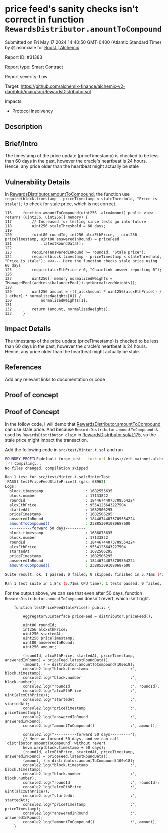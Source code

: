 
# price feed's sanity checks isn't correct in function `RewardsDistributor.amountToCompound`

Submitted on Fri May 17 2024 14:40:50 GMT-0400 (Atlantic Standard Time) by @jasonxiale for [Boost | Alchemix](https://immunefi.com/bounty/alchemix-boost/)

Report ID: #31383

Report type: Smart Contract

Report severity: Low

Target: https://github.com/alchemix-finance/alchemix-v2-dao/blob/main/src/RewardsDistributor.sol

Impacts:
- Protocol insolvency

## Description
## Brief/Intro
The timestamp of the price update (priceTimestamp) is checked to be less than 60 days in the past, however the oracle's heartbeat is 24 hours. Hence, any price older than the heartbeat might actually be stale

## Vulnerability Details
In [RewardsDistributor.amountToCompound](https://github.com/alchemix-finance/alchemix-v2-dao/blob/f1007439ad3a32e412468c4c42f62f676822dc1f/src/RewardsDistributor.sol#L116-L133), the function use `require(block.timestamp - priceTimestamp < staleThreshold, "Price is stale");` to check for stale price, which is not correct.

```solidity
116     function amountToCompound(uint256 _alcxAmount) public view returns (uint256, uint256[] memory) {
117         // Increased for testing since tests go into future
118         uint256 staleThreshold = 60 days;
119 
120         (uint80 roundId, int256 alcxEthPrice, , uint256 priceTimestamp, uint80 answeredInRound) = priceFeed
121             .latestRoundData();
122 
123         require(answeredInRound >= roundId, "Stale price");
124         require(block.timestamp - priceTimestamp < staleThreshold, "Price is stale"); <<<--- Here the function checks stale price using 60 days
125         require(alcxEthPrice > 0, "Chainlink answer reporting 0");
126 
127         uint256[] memory normalizedWeights = IManagedPool(address(balancerPool)).getNormalizedWeights();
128 
129         uint256 amount = (((_alcxAmount * uint256(alcxEthPrice)) / 1 ether) * normalizedWeights[0]) /
130             normalizedWeights[1];
131 
132         return (amount, normalizedWeights);
133     }
```

## Impact Details
The timestamp of the price update (priceTimestamp) is checked to be less than 60 days in the past, however the oracle's heartbeat is 24 hours. Hence, any price older than the heartbeat might actually be stale.

## References
Add any relevant links to documentation or code

        
## Proof of concept
## Proof of Concept
In the follow code, I will demo that [RewardsDistributor.amountToCompound](https://github.com/alchemix-finance/alchemix-v2-dao/blob/f1007439ad3a32e412468c4c42f62f676822dc1f/src/RewardsDistributor.sol#L116-L133) can use stale price. And because `RewardsDistributor.amountToCompound` is used by `RewardsDistributor.claim` in [RewardsDistributor.sol#L175](https://github.com/alchemix-finance/alchemix-v2-dao/blob/f1007439ad3a32e412468c4c42f62f676822dc1f/src/RewardsDistributor.sol#L175), so the stale price might impact the transaction.

Add the following code in `src/test/Minter.t.sol` and run
```bash
FOUNDRY_PROFILE=default forge test --fork-url https://eth-mainnet.alchemyapi.io/v2/0TbY2mhyGA4gLPShfh-PwBlQ3PDNUdL1 --fork-block-number 17133822 --mc MinterTest --mt testPriceFeedStalePrice -vv
[⠊] Compiling...
No files changed, compilation skipped

Ran 1 test for src/test/Minter.t.sol:MinterTest
[PASS] testPriceFeedStalePrice() (gas: 68962)
Logs:
  block.timestamp                   : 1682553635
  block.number                      : 17133822
  roundId                           : 18446744073709554224
  alcxEthPrice                      : 9554123643227504
  startedAt                         : 1682506295
  priceTimestamp                    : 1682506295
  answeredInRound                   : 18446744073709554224
  amountToCompound()                : 238853091080687600
  ----------forward 50 days---------
  block.timestamp                   : 1686873635
  block.number                      : 17133822
  roundId                           : 18446744073709554224
  alcxEthPrice                      : 9554123643227504
  startedAt                         : 1682506295
  priceTimestamp                    : 1682506295
  answeredInRound                   : 18446744073709554224
  amountToCompound()                : 238853091080687600

Suite result: ok. 1 passed; 0 failed; 0 skipped; finished in 5.71ms (426.97µs CPU time)

Ran 1 test suite in 1.84s (5.71ms CPU time): 1 tests passed, 0 failed, 0 skipped (1 total tests)
```

For the output above, we can see that even after 50 days, function  `RewardsDistributor.amountToCompound` doesn't revert, which isn't right.

```solidity
    function testPriceFeedStalePrice() public {

        AggregatorV3Interface priceFeed = distributor.priceFeed();
        
        uint80 roundId;
        int256 alcxEthPrice;
        uint256 startedAt;
        uint256 priceTimestamp;
        uint80 answeredInRound;
        uint256 amount; 

        (roundId, alcxEthPrice, startedAt, priceTimestamp, answeredInRound) = priceFeed.latestRoundData();
        (amount, ) = distributor.amountToCompound(100e18);
        console2.log("block.timestamp                   :", block.timestamp);
        console2.log("block.number                      :", block.number);
        console2.log("roundId                           :", roundId);
        console2.log("alcxEthPrice                      :", uint(alcxEthPrice));
        console2.log("startedAt                         :", startedAt);
        console2.log("priceTimestamp                    :", priceTimestamp);
        console2.log("answeredInRound                   :", answeredInRound);
        console2.log("amountToCompound()                :", amount);
    
        console2.log("----------forward 50 days---------");
        // Here we forward 50 days, and we can call `distributor.amountToCompound` without revert
        hevm.warp(block.timestamp + 50 days);
        (roundId, alcxEthPrice, startedAt, priceTimestamp, answeredInRound) = priceFeed.latestRoundData();
        (amount, ) = distributor.amountToCompound(100e18);
        console2.log("block.timestamp                   :", block.timestamp);
        console2.log("block.number                      :", block.number);
        console2.log("roundId                           :", roundId);
        console2.log("alcxEthPrice                      :", uint(alcxEthPrice));
        console2.log("startedAt                         :", startedAt);
        console2.log("priceTimestamp                    :", priceTimestamp);
        console2.log("answeredInRound                   :", answeredInRound);
        console2.log("amountToCompound()                :", amount);
    }
```